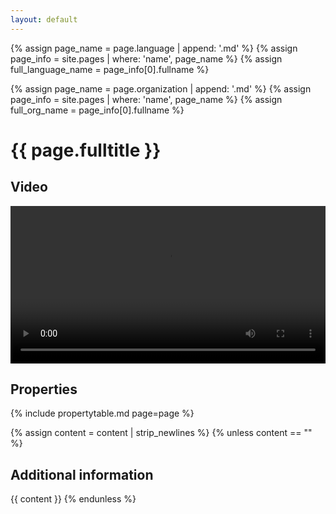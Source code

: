 ```yaml
---
layout: default
---
```

{% assign page_name = page.language | append: '.md' %}
{% assign page_info = site.pages | where: 'name', page_name %}
{% assign full_language_name = page_info[0].fullname %}

{% assign page_name = page.organization | append: '.md' %}
{% assign page_info = site.pages | where: 'name', page_name %}
{% assign full_org_name = page_info[0].fullname %}
<h1> {{ page.fulltitle }} </h1>
<h2> Video </h2>

<video src="../media/{{ page.organization }}-{{ page.title }}-{{ page.watermark }}-{{ page.language }}-{{page.usagedate}}.mp4" controls style="width: 100%;"></video>

<h2> Properties </h2>

{% include propertytable.md page=page %}

{% assign content = content | strip_newlines %}
{% unless content == "" %}
<h2> Additional information </h2>
{{ content }}
{% endunless %}
